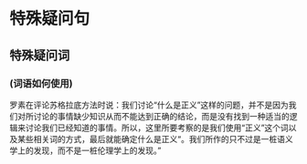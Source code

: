 # 特殊疑问句
## 特殊疑问词
### (词语如何使用)
罗素在评论苏格拉底方法时说：我们讨论“什么是正义”这样的问题，并不是因为我们对所讨论的事情缺少知识从而不能达到正确的结论，而是没有找到一种适当的逻辑来讨论我们已经知道的事情。所以，这里所要考察的是我们使用“正义”这个词以及某些相关词的方式，最后就能确定什么是正义“。我们所作的只不过是一桩语义学上的发现，而不是一桩伦理学上的发现。”